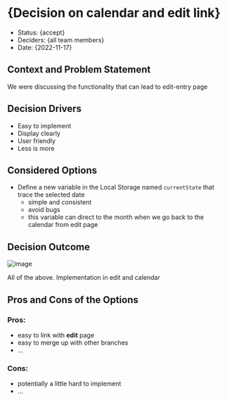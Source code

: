 # {Decision on calendar and edit link}

* Status: {accept}
* Deciders: {all team members} <!-- optional -->
* Date: {2022-11-17} <!-- optional -->

## Context and Problem Statement

We were discussing the functionality that can lead to edit-entry page

## Decision Drivers <!-- optional -->

* Easy to implement
* Display clearly
* User friendly
* Less is more

## Considered Options

* Define a new variable in the Local Storage named `currentState` that trace the selected date
  * simple and consistent
  * avoid bugs
  * this variable can direct to the month when we go back to the calendar from edit page

## Decision Outcome

![image](https://user-images.githubusercontent.com/57332517/202578490-6c93fa58-94cc-46b0-b848-406177110766.png)

All of the above.
Implementation in edit and calendar

## Pros and Cons of the Options <!-- optional -->

### Pros:
* easy to link with **edit** page
* easy to merge up with other branches
* ...

### Cons:
* potentially a little hard to implement
* ...

<!-- markdownlint-disable-file MD013 -->
